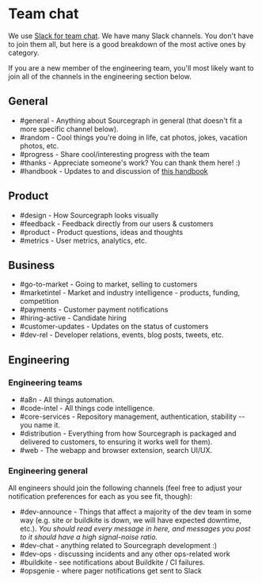# Team chat

We use [Slack for team chat](index.md#slack). We have many Slack channels. You don't have to join them all, but here is a good breakdown of the most active ones by category.

If you are a new member of the engineering team, you'll most likely want to join all of the channels in the engineering section below.

## General

- #general - Anything about Sourcegraph in general (that doesn't fit a more specific channel below).
- #random - Cool things you're doing in life, cat photos, jokes, vacation photos, etc.
- #progress - Share cool/interesting progress with the team
- #thanks - Appreciate someone's work? You can thank them here! :)
- #handbook - Updates to and discussion of [this handbook](../index.md)

## Product

- #design - How Sourcegraph looks visually
- #feedback - Feedback directly from our users & customers
- #product - Product questions, ideas and thoughts
- #metrics - User metrics, analytics, etc.

## Business

- #go-to-market - Going to market, selling to customers
- #marketintel - Market and industry intelligence - products, funding, competition
- #payments - Customer payment notifications
- #hiring-active - Candidate hiring
- #customer-updates - Updates on the status of customers
- #dev-rel - Developer relations, events, blog posts, tweets, etc.

## Engineering

### Engineering teams

- #a8n - All things automation. 
- #code-intel - All things code intelligence.
- #core-services - Repository management, authentication, stability -- you name it.
- #distribution - Everything from how Sourcegraph is packaged and delivered to customers, to ensuring it works well for them).
- #web - The webapp and browser extension, search UI/UX.

### Engineering general

All engineers should join the following channels (feel free to adjust your notification preferences for each as you see fit, though):

- #dev-announce - Things that affect a majority of the dev team in some way (e.g. site or buildkite is down, we will have expected downtime, etc.). *You should read every message in here, and messages you post to it should have a high signal-noise ratio.*
- #dev-chat - anything related to Sourcegraph development :)
- #dev-ops - discussing incidents and any other ops-related work
- #buildkite - see notifications about Buildkite / CI failures.
- #opsgenie - where pager notifications get sent to Slack
